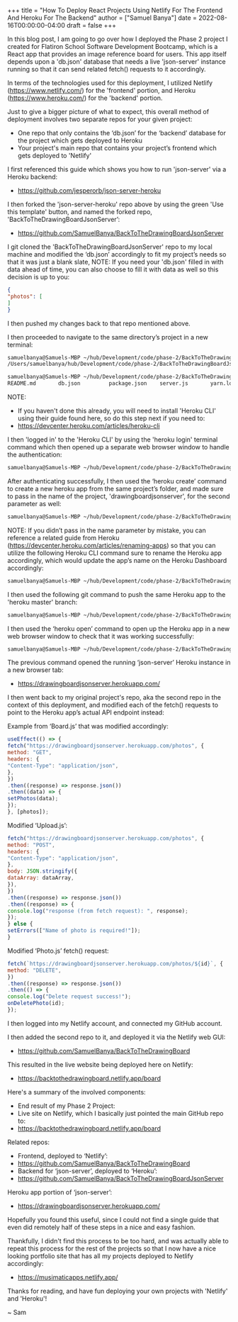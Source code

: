 +++
title = "How To Deploy React Projects Using Netlify For The Frontend And Heroku For The Backend"
author = ["Samuel Banya"]
date = 2022-08-16T00:00:00-04:00
draft = false
+++

In this blog post, I am going to go over how I deployed the Phase 2 project I created for Flatiron School Software Development Bootcamp, which is a React app that provides an image reference board for users. This app itself depends upon a 'db.json' database that needs a live 'json-server' instance running so that it can send related fetch() requests to it accordingly.

In terms of the technologies used for this deployment, I utilized Netlify (<https://www.netlify.com/>) for the 'frontend' portion, and Heroku (<https://www.heroku.com/>) for the 'backend' portion.

Just to give a bigger picture of what to expect, this overall method of deployment involves two separate repos for your given project:

-   One repo that only contains the ‘db.json’ for the ‘backend’ database for the project which gets deployed to Heroku
-   Your project's main repo that contains your project’s frontend which gets deployed to 'Netlify'

I first referenced this guide which shows you how to run 'json-server' via a Heroku backend:

-   <https://github.com/jesperorb/json-server-heroku>

I then forked the 'json-server-heroku' repo above by using the green 'Use this template' button, and named the forked repo, 'BackToTheDrawingBoardJsonServer’:

-   <https://github.com/SamuelBanya/BackToTheDrawingBoardJsonServer>

I git cloned the 'BackToTheDrawingBoardJsonServer' repo to my local machine and modified the ‘db.json’ accordingly to fit my project’s needs so that it was just a blank slate, NOTE: If you need your 'db.json' filled in with data ahead of time, you can also choose to fill it with data as well so this decision is up to you:

```json
{
"photos": [
]
}
```

I then pushed my changes back to that repo mentioned above.

I then proceeded to navigate to the same directory’s project in a new terminal:

```bash
samuelbanya@Samuels-MBP ~/hub/Development/code/phase-2/BackToTheDrawingBoardJsonServer $ pwd
/Users/samuelbanya/hub/Development/code/phase-2/BackToTheDrawingBoardJsonServer

samuelbanya@Samuels-MBP ~/hub/Development/code/phase-2/BackToTheDrawingBoardJsonServer $ ls
README.md       db.json         package.json    server.js       yarn.lock
```

NOTE:

-   If you haven't done this already, you will need to install 'Heroku CLI' using their guide found here, so do this step next if you need to:
-   <https://devcenter.heroku.com/articles/heroku-cli>

I then 'logged in' to the 'Heroku CLI' by using the 'heroku login' terminal command which then opened up a separate web browser window to handle the authentication:

```bash
samuelbanya@Samuels-MBP ~/hub/Development/code/phase-2/BackToTheDrawingBoardJsonServer $ heroku login
```

After authenticating successfully, I then used the ‘heroku create’ command to create a new heroku app from the same project’s folder, and made sure to pass in the name of the project, 'drawingboardjsonserver', for the second parameter as well:

```bash
samuelbanya@Samuels-MBP ~/hub/Development/code/phase-2/BackToTheDrawingBoardJsonServer $ heroku create drawingboardjsonserver
```

NOTE: If you didn’t pass in the name parameter by mistake, you can reference a related guide from Heroku (<https://devcenter.heroku.com/articles/renaming-apps>) so that you can utilize the following Heroku CLI command sure to rename the Heroku app accordingly, which would update the app’s name on the Heroku Dashboard accordingly:

```bash
samuelbanya@Samuels-MBP ~/hub/Development/code/phase-2/BackToTheDrawingBoardJsonServer $ heroku apps:rename BackToTheDrawingBoardJsonServer
```

I then used the following git command to push the same Heroku app to the 'heroku master' branch:

```bash
samuelbanya@Samuels-MBP ~/hub/Development/code/phase-2/BackToTheDrawingBoardJsonServer $ git push heroku master
```

I then used the ‘heroku open’ command to open up the Heroku app in a new web browser window to check that it was working successfully:

```bash
samuelbanya@Samuels-MBP ~/hub/Development/code/phase-2/BackToTheDrawingBoardJsonServer $ heroku open
```

The previous command opened the running ‘json-server’ Heroku instance in a new browser tab:

-   <https://drawingboardjsonserver.herokuapp.com/>

I then went back to my original project's repo, aka the second repo in the context of this deployment, and modified each of the fetch() requests to point to the Heroku app’s actual API endpoint instead:

Example from ‘Board.js’ that was modified accordingly:

```js
useEffect(() => {
fetch("https://drawingboardjsonserver.herokuapp.com/photos", {
method: "GET",
headers: {
"Content-Type": "application/json",
},
})
.then((response) => response.json())
.then((data) => {
setPhotos(data);
});
}, [photos]);
```

Modified ‘Upload.js’:

```js
fetch("https://drawingboardjsonserver.herokuapp.com/photos", {
method: "POST",
headers: {
"Content-Type": "application/json",
},
body: JSON.stringify({
dataArray: dataArray,
}),
})
.then((response) => response.json())
.then((response) => {
console.log("response (from fetch request): ", response);
});
} else {
setErrors(["Name of photo is required!"]);
}
```

Modified ‘Photo.js’ fetch() request:

```js
fetch(`https://drawingboardjsonserver.herokuapp.com/photos/${id}`, {
method: "DELETE",
})
.then((response) => response.json())
.then(() => {
console.log("Delete request success!");
onDeletePhoto(id);
});
```

I then logged into my Netlify account, and connected my GitHub account.

I then added the second repo to it, and deployed it via the Netlify web GUI:

-   <https://github.com/SamuelBanya/BackToTheDrawingBoard>

This resulted in the live website being deployed here on Netlify:

-   <https://backtothedrawingboard.netlify.app/board>

Here's a summary of the involved components:

-   End result of my Phase 2 Project:
-   Live site on Netlify, which I basically just pointed the main GitHub repo to:
-   <https://backtothedrawingboard.netlify.app/board>

Related repos:

-   Frontend, deployed to ‘Netlify’:
-   <https://github.com/SamuelBanya/BackToTheDrawingBoard>
-   Backend for ‘json-server’, deployed to ‘Heroku’:
-   <https://github.com/SamuelBanya/BackToTheDrawingBoardJsonServer>

Heroku app portion of ‘json-server’:

-   <https://drawingboardjsonserver.herokuapp.com/>

Hopefully you found this useful, since I could not find a single guide that even did remotely half of these steps in a nice and easy fashion.

Thankfully, I didn't find this process to be too hard, and was actually able to repeat this process for the rest of the projects so that I now have a nice looking portfolio site that has all my projects deployed to Netlify accordingly:

-   <https://musimaticapps.netlify.app/>

Thanks for reading, and have fun deploying your own projects with 'Netlify' and 'Heroku'!

~ Sam